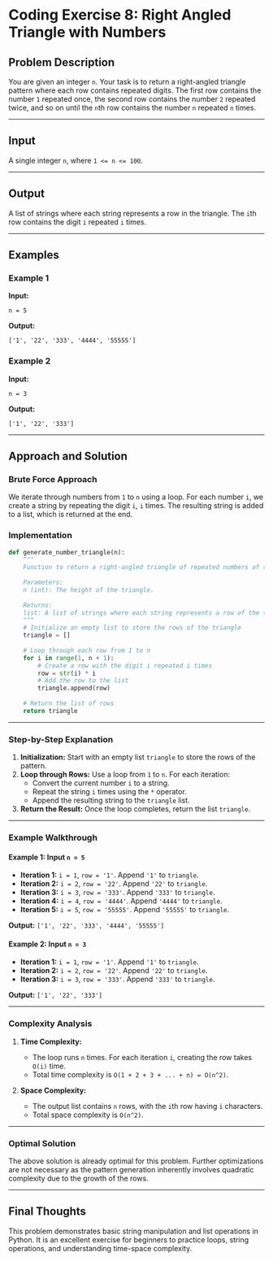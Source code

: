 # Coding Exercise 8: Right Angled Triangle with Numbers

## Problem Description

You are given an integer `n`. Your task is to return a right-angled triangle pattern where each row contains repeated digits. The first row contains the number `1` repeated once, the second row contains the number `2` repeated twice, and so on until the `n`th row contains the number `n` repeated `n` times.

---

## Input

A single integer `n`, where `1 <= n <= 100`.

---

## Output

A list of strings where each string represents a row in the triangle. The `i`th row contains the digit `i` repeated `i` times.

---

## Examples

### Example 1

**Input:**
```
n = 5
```

**Output:**
```
['1', '22', '333', '4444', '55555']
```

### Example 2

**Input:**
```
n = 3
```

**Output:**
```
['1', '22', '333']
```

---

## Approach and Solution

### Brute Force Approach

We iterate through numbers from `1` to `n` using a loop. For each number `i`, we create a string by repeating the digit `i`, `i` times. The resulting string is added to a list, which is returned at the end.

### Implementation

```python
def generate_number_triangle(n):
    """
    Function to return a right-angled triangle of repeated numbers of side n as a list of strings.
    
    Parameters:
    n (int): The height of the triangle.
    
    Returns:
    list: A list of strings where each string represents a row of the triangle.
    """
    # Initialize an empty list to store the rows of the triangle
    triangle = []
    
    # Loop through each row from 1 to n
    for i in range(1, n + 1):
        # Create a row with the digit i repeated i times
        row = str(i) * i
        # Add the row to the list
        triangle.append(row)
    
    # Return the list of rows
    return triangle
```

---

### Step-by-Step Explanation

1. **Initialization:** Start with an empty list `triangle` to store the rows of the pattern.
2. **Loop through Rows:** Use a loop from `1` to `n`. For each iteration:
   - Convert the current number `i` to a string.
   - Repeat the string `i` times using the `*` operator.
   - Append the resulting string to the `triangle` list.
3. **Return the Result:** Once the loop completes, return the list `triangle`.

---

### Example Walkthrough

#### Example 1: Input `n = 5`

- **Iteration 1:** `i = 1`, `row = '1'`. Append `'1'` to `triangle`.
- **Iteration 2:** `i = 2`, `row = '22'`. Append `'22'` to `triangle`.
- **Iteration 3:** `i = 3`, `row = '333'`. Append `'333'` to `triangle`.
- **Iteration 4:** `i = 4`, `row = '4444'`. Append `'4444'` to `triangle`.
- **Iteration 5:** `i = 5`, `row = '55555'`. Append `'55555'` to `triangle`.

**Output:** `['1', '22', '333', '4444', '55555']`

#### Example 2: Input `n = 3`

- **Iteration 1:** `i = 1`, `row = '1'`. Append `'1'` to `triangle`.
- **Iteration 2:** `i = 2`, `row = '22'`. Append `'22'` to `triangle`.
- **Iteration 3:** `i = 3`, `row = '333'`. Append `'333'` to `triangle`.

**Output:** `['1', '22', '333']`

---

### Complexity Analysis

1. **Time Complexity:**
   - The loop runs `n` times. For each iteration `i`, creating the row takes `O(i)` time.
   - Total time complexity is `O(1 + 2 + 3 + ... + n) = O(n^2)`.

2. **Space Complexity:**
   - The output list contains `n` rows, with the `i`th row having `i` characters.
   - Total space complexity is `O(n^2)`.

---

### Optimal Solution

The above solution is already optimal for this problem. Further optimizations are not necessary as the pattern generation inherently involves quadratic complexity due to the growth of the rows.

---

## Final Thoughts

This problem demonstrates basic string manipulation and list operations in Python. It is an excellent exercise for beginners to practice loops, string operations, and understanding time-space complexity.
